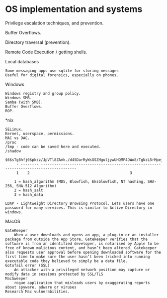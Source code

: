 # OS implementation and systems

Privilege escalation techniques, and prevention.

Buffer Overflows.

Directory traversal (prevention).

Remote Code Execution / getting shells.

Local databases

    Some messaging apps use sqlite for storing messages
    Useful for digital forensics, especially on phones.

Windows

    Windows registry and group policy.
    Windows SMB.
    Samba (with SMB).
    Buffer Overflows.
    ROP.

*nix

    SELinux.
    Kernel, userspace, permissions.
    MAC vs DAC.
    /proc
    /tmp - code can be saved here and executed.
    /shadow
        $6$sTgBhfj0$pkzz/JpVTl8ZAmk./d4SDarRyWsGSZHguljywUHQMP4DWo8/TgNzL5rMpejqNWuyxtFlISxdyIqPmpsIsyi.i1
         - -------- --------------------------------------------------------------------------------------
         1    2                                             3
         
        1 = hash_algorithm (MD5, Blowfish, Eksblowfish, NT hashing, SHA-256, SHA-512 Algorithm)
        2 = hash_salt
        3 = hash_data

    LDAP - Lightweight Directory Browsing Protocol. Lets users have one password for many services. This is similar to Active Directory in windows.

MacOS

    GateKeeper
        When a user downloads and opens an app, a plug-in or an installer package from outside the App Store, Gatekeeper verifies that the software is from an identified developer, is notarised by Apple to be free of known malicious content, and hasn’t been altered. Gatekeeper also requests user approval before opening downloaded software for the first time to make sure the user hasn’t been tricked into running executable code they believed to simply be a data file.
    Gotofail error (SSL)
        An attacker with a privileged network position may capture or modify data in sessions protected by SSL/TLS
    MacSweeper
        rogue application that misleads users by exaggerating reports about spyware, adware or viruses
    Research Mac vulnerabilities.
